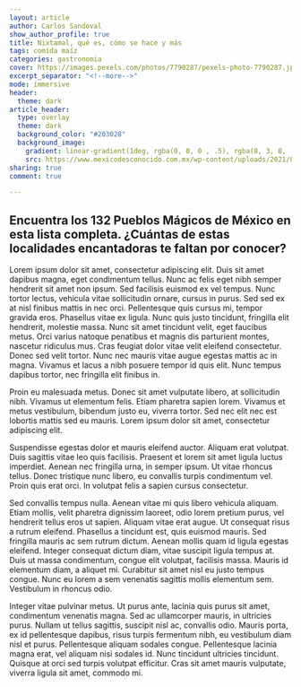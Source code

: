 ```yaml
---
layout: article
author: Carlos Sandoval
show_author_profile: true
title: Nixtamal, qué es, cómo se hace y más
tags: comida maíz
categories: gastronomia
cover: https://images.pexels.com/photos/7790287/pexels-photo-7790287.jpeg?cs=srgb&dl=pexels-k%C3%BCbra-arslaner-7790287.jpg&fm=jpg
excerpt_separator: "<!--more-->"
mode: immersive
header:
  theme: dark
article_header:
  type: overlay
  theme: dark
  background_color: "#203028"
  background_image:
    gradient: linear-gradient(1deg, rgba(0, 0, 0 , .5), rgba(8, 3, 8, .6))
    src: https://www.mexicodesconocido.com.mx/wp-content/uploads/2021/06/Depositphotos_469171060_xl-2015-scaled.jpg
sharing: true
comment: true

---
```

## **Encuentra los 132 Pueblos Mágicos de México en esta lista completa. ¿Cuántas de estas localidades encantadoras te faltan por conocer?**

Lorem ipsum dolor sit amet, consectetur adipiscing elit. Duis sit amet dapibus magna, eget condimentum tellus. Nunc ac felis eget nibh semper hendrerit sit amet non ipsum. Sed facilisis euismod ex vel tempus. Nunc tortor lectus, vehicula vitae sollicitudin ornare, cursus in purus. Sed sed ex at nisl finibus mattis in nec orci. Pellentesque quis cursus mi, tempor gravida eros. Phasellus vitae ex ligula. Nunc quis justo tincidunt, fringilla elit hendrerit, molestie massa. Nunc sit amet tincidunt velit, eget faucibus metus. Orci varius natoque penatibus et magnis dis parturient montes, nascetur ridiculus mus. Cras feugiat dolor vitae velit eleifend consectetur. Donec sed velit tortor. Nunc nec mauris vitae augue egestas mattis ac in magna. Vivamus et lacus a nibh posuere tempor id quis elit. Nunc tempus dapibus tortor, nec fringilla elit finibus in.

Proin eu malesuada metus. Donec sit amet vulputate libero, at sollicitudin nibh. Vivamus ut elementum felis. Etiam pharetra sapien lorem. Vivamus et metus vestibulum, bibendum justo eu, viverra tortor. Sed nec elit nec est lobortis mattis sed eu mauris. Lorem ipsum dolor sit amet, consectetur adipiscing elit.

Suspendisse egestas dolor et mauris eleifend auctor. Aliquam erat volutpat. Duis sagittis vitae leo quis facilisis. Praesent et lorem sit amet ligula luctus imperdiet. Aenean nec fringilla urna, in semper ipsum. Ut vitae rhoncus tellus. Donec tristique nunc libero, eu convallis turpis condimentum vel. Proin quis erat orci. In volutpat felis a sapien cursus consectetur.

Sed convallis tempus nulla. Aenean vitae mi quis libero vehicula aliquam. Etiam mollis, velit pharetra dignissim laoreet, odio lorem pretium purus, vel hendrerit tellus eros ut sapien. Aliquam vitae erat augue. Ut consequat risus a rutrum eleifend. Phasellus a tincidunt est, quis euismod mauris. Sed fringilla mauris ac sem rutrum dictum. Aenean mollis quam id ligula egestas eleifend. Integer consequat dictum diam, vitae suscipit ligula tempus at. Duis ut massa condimentum, congue elit volutpat, facilisis massa. Mauris id elementum diam, a aliquet mi. Curabitur sit amet nisl eu justo tempus congue. Nunc eu lorem a sem venenatis sagittis mollis elementum sem. Vestibulum in rhoncus odio.

Integer vitae pulvinar metus. Ut purus ante, lacinia quis purus sit amet, condimentum venenatis magna. Sed ac ullamcorper mauris, in ultricies purus. Nullam ut tellus sagittis, suscipit nisl ac, convallis odio. Mauris porta, ex id pellentesque dapibus, risus turpis fermentum nibh, eu vestibulum diam nisl et purus. Pellentesque aliquam sodales congue. Pellentesque lacinia magna erat, vel aliquam nisi sodales id. Nunc tincidunt ultricies tincidunt. Quisque at orci sed turpis volutpat efficitur. Cras sit amet mauris vulputate, viverra ligula sit amet, commodo mi.